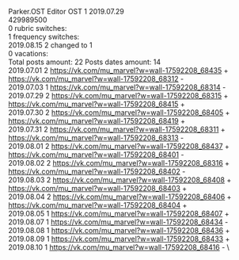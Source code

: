 Parker.OST	Editor OST 1 2019.07.29\
429989500\
0 rubric switches:\
1 frequency switches:\
2019.08.15 2 changed to 1 \
0 vacations:\
Total posts amount: 22	Posts dates amount: 14\
2019.07.01 2 https://vk.com/mu_marvel?w=wall-17592208_68435 + https://vk.com/mu_marvel?w=wall-17592208_68312 - \
2019.07.03 1 https://vk.com/mu_marvel?w=wall-17592208_68314 - \
2019.07.29 2 https://vk.com/mu_marvel?w=wall-17592208_68315 + https://vk.com/mu_marvel?w=wall-17592208_68415 + \
2019.07.30 2 https://vk.com/mu_marvel?w=wall-17592208_68405 + https://vk.com/mu_marvel?w=wall-17592208_68419 + \
2019.07.31 2 https://vk.com/mu_marvel?w=wall-17592208_68311 + https://vk.com/mu_marvel?w=wall-17592208_68313 - \
2019.08.01 2 https://vk.com/mu_marvel?w=wall-17592208_68437 + https://vk.com/mu_marvel?w=wall-17592208_68401 - \
2019.08.02 2 https://vk.com/mu_marvel?w=wall-17592208_68316 + https://vk.com/mu_marvel?w=wall-17592208_68402 - \
2019.08.03 2 https://vk.com/mu_marvel?w=wall-17592208_68408 + https://vk.com/mu_marvel?w=wall-17592208_68403 + \
2019.08.04 2 https://vk.com/mu_marvel?w=wall-17592208_68406 + https://vk.com/mu_marvel?w=wall-17592208_68404 + \
2019.08.05 1 https://vk.com/mu_marvel?w=wall-17592208_68407 + \
2019.08.07 1 https://vk.com/mu_marvel?w=wall-17592208_68434 - \
2019.08.08 1 https://vk.com/mu_marvel?w=wall-17592208_68436 + \
2019.08.09 1 https://vk.com/mu_marvel?w=wall-17592208_68433 + \
2019.08.10 1 https://vk.com/mu_marvel?w=wall-17592208_68416 - \
